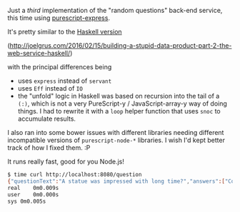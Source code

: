 Just a *third* implementation of the "random questions" back-end service,
this time using <a href = "https://github.com/dancingrobot84/purescript-express">purescript-express</a>.

It's pretty similar to the <a href = "https://github.com/joelgrus/science-questions/tree/master/haskell-servant">Haskell version</a>

(http://joelgrus.com/2016/02/15/building-a-stupid-data-product-part-2-the-web-service-haskell/)

with the principal differences being

* uses `express` instead of `servant`
* uses `Eff` instead of `IO`
* the "unfold" logic in Haskell was based on recursion into the tail of a `(:)`,
  which is not a very PureScript-y / JavaScript-array-y way of doing things. I
  had to rewrite it with a `loop` helper function that uses `snoc` to accumulate
  results.

I also ran into some bower issues with different libraries needing different
incompatible versions of `purescript-node-*` libraries. I wish I'd kept better
track of how I fixed them. :P

It runs really fast, good for you Node.js!

```bash
$ time curl http://localhost:8080/question
{"questionText":"A statue was impressed with long time?","answers":["Cooling causes evaporation","donate a canyon","Fan","hail"],"correctAnswer":3}
real	0m0.009s
user	0m0.000s
sys	0m0.005s
```
